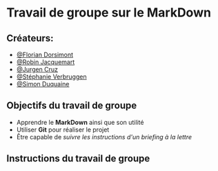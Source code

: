 # Travail de groupe sur le MarkDown

## Créateurs:
- [@Florian Dorsimont](https://github.com/THE-HYPOCHRIST)
- [@Robin Jacquemart](https://github.com/JackRob)
- [@Jurgen Cruz](https://github.com/jcruz97)
- [@Stéphanie Verbruggen](https://github.com/Stalsa)
- [@Simon Duquaine](https://github.com/simonduquaine)  
  

## Objectifs du travail de groupe 
- Apprendre le **MarkDown** ainsi que son utilité
- Utiliser **Git** pour réaliser le projet
- Être capable de *suivre les instructions d'un briefing à la lettre*  
  
## Instructions du travail de groupe

